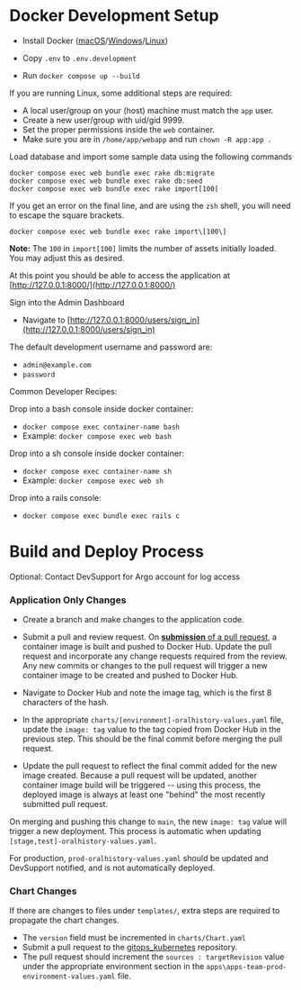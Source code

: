 # Docker Development Setup

- Install Docker ([macOS](https://docs.docker.com/docker-for-mac/install/)/[Windows](https://docs.docker.com/docker-for-windows/install/)/[Linux](https://docs.docker.com/engine/install/))

- Copy `.env` to `.env.development`
- Run `docker compose up --build`

If you are running Linux, some additional steps are required:

- A local user/group on your (host) machine must match the `app` user.
- Create a new user/group with uid/gid 9999.
- Set the proper permissions inside the `web` container.
- Make sure you are in `/home/app/webapp` and run `chown -R app:app .`

Load database and import some sample data using the following commands

```
docker compose exec web bundle exec rake db:migrate
docker compose exec web bundle exec rake db:seed
docker compose exec web bundle exec rake import[100]
```

If you get an error on the final line, and are using the `zsh` shell, you will need to escape the square brackets.

```
docker compose exec web bundle exec rake import\[100\]
```

**Note:** The `100` in `import[100]` limits the number of assets initially loaded. You may adjust this as desired.

At this point you should be able to access the application at [http://127.0.0.1:8000/](http://127.0.0.1:8000/)

Sign into the Admin Dashboard

- Navigate to [http://127.0.0.1:8000/users/sign_in](http://127.0.0.1:8000/users/sign_in)

The default development username and password are:

- `admin@example.com`
- `password`

Common Developer Recipes:

Drop into a bash console inside docker container:

- `docker compose exec container-name bash`
- Example: `docker compose exec web bash`

Drop into a sh console inside docker container:

- `docker compose exec container-name sh`
- Example: `docker compose exec web sh`

Drop into a rails console:

- `docker compose exec bundle exec rails c`

# Build and Deploy Process

Optional: Contact DevSupport for Argo account for log access

### Application Only Changes

- Create a branch and make changes to the application code.

- Submit a pull and review request. On [**submission** of a pull request](https://github.com/UCLALibrary/oral-history/blob/main/.github/workflows/build-dockerhub.yml), a container image is built and pushed to Docker Hub. Update the pull request and incorporate any change requests required from the review. Any new commits or changes to the pull request will trigger a new container image to be created and pushed to Docker Hub.

- Navigate to Docker Hub and note the image tag, which is the first 8 characters of the hash.

- In the appropriate `charts/[environment]-oralhistory-values.yaml` file, update the `image: tag` value to the tag copied from Docker Hub in the previous step. This should be the final commit before merging the pull request.

- Update the pull request to reflect the final commit added for the new image created.
  Because a pull request will be updated, another container image build will be triggered -- using this process, the deployed image is always at least one "behind" the most recently submitted pull request.

On merging and pushing this change to `main`, the new `image: tag` value will trigger a new deployment. This process is automatic when updating `[stage,test]-oralhistory-values.yaml`.

For production, `prod-oralhistory-values.yaml` should be updated and DevSupport notified, and is not automatically deployed.

### Chart Changes

If there are changes to files under `templates/`, extra steps are required to propagate the chart changes.

- The `version` field must be incremented in `charts/Chart.yaml`
- Submit a pull request to the [gitops_kubernetes](https://github.com/UCLALibrary/gitops_kubernetes) repository.
- The pull request should increment the `sources : targetRevision` value under the appropriate environment section in the `apps\apps-team-prod-environment-values.yaml` file.
